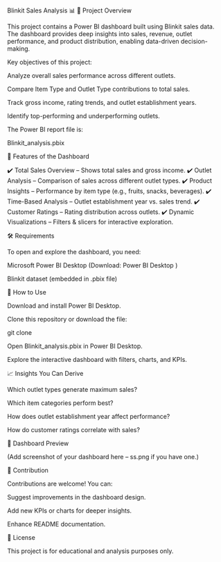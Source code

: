 Blinkit Sales Analysis 📊
📌 Project Overview

This project contains a Power BI dashboard built using Blinkit sales data. The dashboard provides deep insights into sales, revenue, outlet performance, and product distribution, enabling data-driven decision-making.

Key objectives of this project:

Analyze overall sales performance across different outlets.

Compare Item Type and Outlet Type contributions to total sales.

Track gross income, rating trends, and outlet establishment years.

Identify top-performing and underperforming outlets.

The Power BI report file is:

Blinkit_analysis.pbix

📂 Features of the Dashboard

✔️ Total Sales Overview – Shows total sales and gross income.
✔️ Outlet Analysis – Comparison of sales across different outlet types.
✔️ Product Insights – Performance by item type (e.g., fruits, snacks, beverages).
✔️ Time-Based Analysis – Outlet establishment year vs. sales trend.
✔️ Customer Ratings – Rating distribution across outlets.
✔️ Dynamic Visualizations – Filters & slicers for interactive exploration.

🛠️ Requirements

To open and explore the dashboard, you need:

Microsoft Power BI Desktop (Download: Power BI Desktop
)

Blinkit dataset (embedded in .pbix file)

🚀 How to Use

Download and install Power BI Desktop.

Clone this repository or download the file:

git clone <your-repo-link>


Open Blinkit_analysis.pbix in Power BI Desktop.

Explore the interactive dashboard with filters, charts, and KPIs.

📈 Insights You Can Derive

Which outlet types generate maximum sales?

Which item categories perform best?

How does outlet establishment year affect performance?

How do customer ratings correlate with sales?

📸 Dashboard Preview

(Add screenshot of your dashboard here – ss.png if you have one.)

🤝 Contribution

Contributions are welcome! You can:

Suggest improvements in the dashboard design.

Add new KPIs or charts for deeper insights.

Enhance README documentation.

📜 License

This project is for educational and analysis purposes only.
